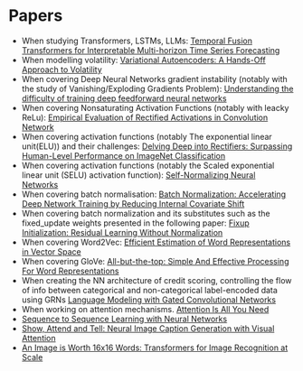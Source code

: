 # Papers

- When studying Transformers, LSTMs, LLMs: [Temporal Fusion Transformers for Interpretable Multi-horizon Time Series Forecasting](https://arxiv.org/pdf/1912.09363.pdf)
- When modelling volatility: [Variational Autoencoders: A Hands-Off Approach to Volatility](https://arxiv.org/pdf/2102.03945.pdf)
- When covering Deep Neural Networks gradient instability (notably with the study of Vanishing/Exploding Gradients Problem): [Understanding the difficulty of training deep feedforward neural networks](http://proceedings.mlr.press/v9/glorot10a/glorot10a.pdf)
- When covering Nonsaturating Activation Functions (notably with leacky ReLu): [Empirical Evaluation of Rectified Activations in Convolution Network](https://arxiv.org/pdf/1505.00853.pdf)
- When covering activation functions (notably The exponential linear unit(ELU)) and their challenges: [Delving Deep into Rectifiers: Surpassing Human-Level Performance on ImageNet Classification](https://arxiv.org/pdf/1502.01852.pdf)
- When covering activation functions (notably  the Scaled exponential linear unit (SELU) activation function): [Self-Normalizing Neural Networks](https://arxiv.org/pdf/1706.02515.pdf)
- When covering batch normalisation: [Batch Normalization: Accelerating Deep Network Training by Reducing Internal Covariate Shift](http://proceedings.mlr.press/v37/ioffe15.pdf)
- When covering batch normalization and its substitutes such as the fixed_update weights presented in the following paper: [Fixup Initialization: Residual Learning Without Normalization](https://arxiv.org/pdf/1901.09321.pdf)
- When covering Word2Vec: [Efficient Estimation of Word Representations in Vector Space](https://arxiv.org/pdf/1301.3781.pdf)
- When covering GloVe: [All-but-the-top: Simple And Effective Processing For Word Representations](https://arxiv.org/pdf/1702.01417.pdf)
- When creating the NN architecture of credit scoring, controlling the flow of info between categorical and non-categorical label-encoded data using GRNs [Language Modeling with Gated Convolutional Networks](https://arxiv.org/pdf/1612.08083.pdf)
- When working on attention mechanisms. [Attention Is All You Need](https://arxiv.org/pdf/1706.03762v5.pdf)
- [Sequence to Sequence Learning with Neural Networks](https://papers.nips.cc/paper/5346-sequence-to-sequence-learning-with-neural-networks.pdf)
- [Show, Attend and Tell: Neural Image Caption Generation with Visual Attention](https://arxiv.org/abs/1502.03044)
- [An Image is Worth 16x16 Words: Transformers for Image Recognition at Scale](https://arxiv.org/abs/2010.11929)
